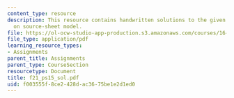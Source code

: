 ```yaml
---
content_type: resource
description: This resource contains handwritten solutions to the given problem set
  on source-sheet model.
file: https://ol-ocw-studio-app-production.s3.amazonaws.com/courses/16-01-unified-engineering-i-ii-iii-iv-fall-2005-spring-2006/f003555f8ce2428dac3675be1e2d1ed0_f21_ps15_sol.pdf
file_type: application/pdf
learning_resource_types:
- Assignments
parent_title: Assignments
parent_type: CourseSection
resourcetype: Document
title: f21_ps15_sol.pdf
uid: f003555f-8ce2-428d-ac36-75be1e2d1ed0
---
```

